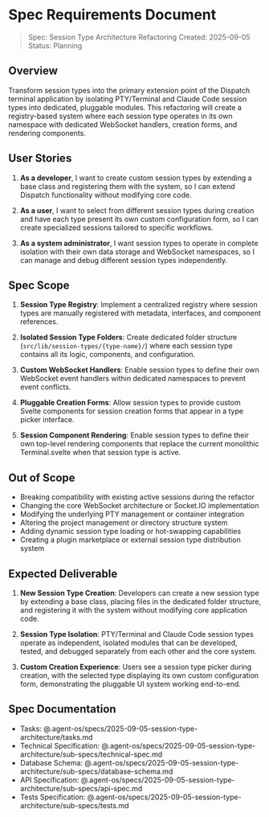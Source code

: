 # Spec Requirements Document

> Spec: Session Type Architecture Refactoring
> Created: 2025-09-05
> Status: Planning

## Overview

Transform session types into the primary extension point of the Dispatch terminal application by isolating PTY/Terminal and Claude Code session types into dedicated, pluggable modules. This refactoring will create a registry-based system where each session type operates in its own namespace with dedicated WebSocket handlers, creation forms, and rendering components.

## User Stories

1. **As a developer**, I want to create custom session types by extending a base class and registering them with the system, so I can extend Dispatch functionality without modifying core code.

2. **As a user**, I want to select from different session types during creation and have each type present its own custom configuration form, so I can create specialized sessions tailored to specific workflows.

3. **As a system administrator**, I want session types to operate in complete isolation with their own data storage and WebSocket namespaces, so I can manage and debug different session types independently.

## Spec Scope

1. **Session Type Registry**: Implement a centralized registry where session types are manually registered with metadata, interfaces, and component references.

2. **Isolated Session Type Folders**: Create dedicated folder structure (`src/lib/session-types/{type-name}/`) where each session type contains all its logic, components, and configuration.

3. **Custom WebSocket Handlers**: Enable session types to define their own WebSocket event handlers within dedicated namespaces to prevent event conflicts.

4. **Pluggable Creation Forms**: Allow session types to provide custom Svelte components for session creation forms that appear in a type picker interface.

5. **Session Component Rendering**: Enable session types to define their own top-level rendering components that replace the current monolithic Terminal.svelte when that session type is active.

## Out of Scope

- Breaking compatibility with existing active sessions during the refactor
- Changing the core WebSocket architecture or Socket.IO implementation
- Modifying the underlying PTY management or container integration
- Altering the project management or directory structure system
- Adding dynamic session type loading or hot-swapping capabilities
- Creating a plugin marketplace or external session type distribution system

## Expected Deliverable

1. **New Session Type Creation**: Developers can create a new session type by extending a base class, placing files in the dedicated folder structure, and registering it with the system without modifying core application code.

2. **Session Type Isolation**: PTY/Terminal and Claude Code session types operate as independent, isolated modules that can be developed, tested, and debugged separately from each other and the core system.

3. **Custom Creation Experience**: Users see a session type picker during creation, with the selected type displaying its own custom configuration form, demonstrating the pluggable UI system working end-to-end.

## Spec Documentation

- Tasks: @.agent-os/specs/2025-09-05-session-type-architecture/tasks.md
- Technical Specification: @.agent-os/specs/2025-09-05-session-type-architecture/sub-specs/technical-spec.md
- Database Schema: @.agent-os/specs/2025-09-05-session-type-architecture/sub-specs/database-schema.md
- API Specification: @.agent-os/specs/2025-09-05-session-type-architecture/sub-specs/api-spec.md
- Tests Specification: @.agent-os/specs/2025-09-05-session-type-architecture/sub-specs/tests.md
